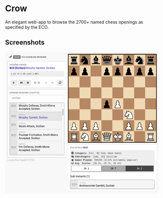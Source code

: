 # Crow
An elegant web-app to browse the 2700+ named chess openings as specified by the ECO.

## Screenshots
![Screenshot 1](https://github.com/lucrae/crow/blob/master/media/ss-5.png "Screenshot 1")
